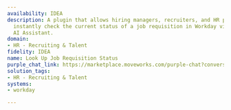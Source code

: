 ```yaml
---
availability: IDEA
description: A plugin that allows hiring managers, recruiters, and HR partners to
  instantly check the current status of a job requisition in Workday via the Moveworks
  AI Assistant.
domain:
- HR - Recruiting & Talent
fidelity: IDEA
name: Look Up Job Requisition Status
purple_chat_link: https://marketplace.moveworks.com/purple-chat?conversation=%7B%22messages%22%3A%5B%7B%22role%22%3A%22user%22%2C%22parts%22%3A%5B%7B%22richText%22%3A%22Check+the+status+of+my+open+job+requisitions.%22%7D%5D%7D%2C%7B%22role%22%3A%22assistant%22%2C%22parts%22%3A%5B%7B%22reasoningSteps%22%3A%5B%7B%22status%22%3A%22success%22%2C%22richText%22%3A%22Finding+your+open+job+requisitions+in+%3Cb+xmlns%3D%5C%22http%3A%2F%2Fwww.w3.org%2F1999%2Fxhtml%5C%22%3EWorkday%3C%2Fb%3E.%22%7D%5D%7D%2C%7B%22richText%22%3A%22%3Cp%3EWhich+job+requisition+are+you+interested+in%3F%3Cbr%3E%3Cbr%3EJR-1078+%E2%80%93+Software+Engineer%3Cbr%3EJR-1092+%E2%80%93+Data+Analyst%3Cbr%3EJR-1101+%E2%80%93+QA+Lead%3C%2Fp%3E%22%7D%5D%7D%2C%7B%22role%22%3A%22user%22%2C%22parts%22%3A%5B%7B%22richText%22%3A%22JR-1078+%E2%80%93+Software+Engineer%22%7D%5D%7D%2C%7B%22role%22%3A%22assistant%22%2C%22parts%22%3A%5B%7B%22reasoningSteps%22%3A%5B%7B%22status%22%3A%22success%22%2C%22richText%22%3A%22Getting+details+for+%3Cb+xmlns%3D%5C%22http%3A%2F%2Fwww.w3.org%2F1999%2Fxhtml%5C%22%3EJR-1078+%E2%80%93+Software+Engineer%3C%2Fb%3E+from+%3Cb+xmlns%3D%5C%22http%3A%2F%2Fwww.w3.org%2F1999%2Fxhtml%5C%22%3EWorkday%3C%2Fb%3E.%22%7D%5D%7D%2C%7B%22richText%22%3A%22%E2%9C%85+%3Cb+xmlns%3D%5C%22http%3A%2F%2Fwww.w3.org%2F1999%2Fxhtml%5C%22%3EJob+Requisition+JR-1078+%E2%80%93+Software+Engineer%3C%2Fb%3E%3Cul+xmlns%3D%5C%22http%3A%2F%2Fwww.w3.org%2F1999%2Fxhtml%5C%22%3E%3Cli%3E%3Cb%3EStatus%3C%2Fb%3E%3A+Open+for+Candidates%3C%2Fli%3E%3Cli%3E%3Cb%3EApproval%3C%2Fb%3E%3A+Complete%3C%2Fli%3E%3Cli%3E%3Cb%3ERecruiter%3C%2Fb%3E%3A+Jane+Smith%3C%2Fli%3E%3Cli%3E%3Cb%3ECandidates+in+Process%3C%2Fb%3E%3A+14%3C%2Fli%3E%3Cli%3E%3Cb%3ELast+Updated%3C%2Fb%3E%3A+Oct+15%2C+2025%3C%2Fli%3E%3C%2Ful%3E%22%7D%2C%7B%22citations%22%3A%5B%7B%22connectorName%22%3A%22workday%22%2C%22citationTitle%22%3A%22JR-1078+-+Software+Engineer%22%7D%5D%7D%5D%7D%5D%7D
solution_tags:
- HR - Recruiting & Talent
systems:
- workday

---
```

